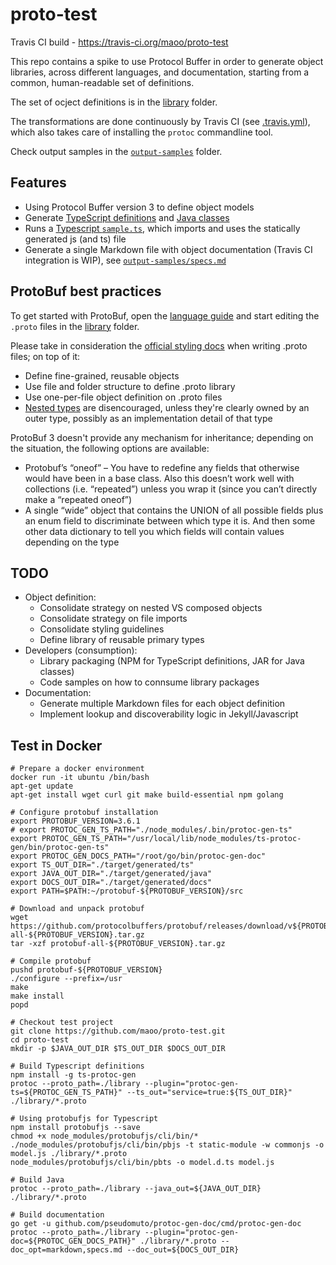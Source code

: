 # proto-test

Travis CI build - https://travis-ci.org/maoo/proto-test

This repo contains a spike to use Protocol Buffer in order to generate object libraries, across different languages, and documentation, starting from a common, human-readable set of definitions.

The set of ocject definitions is in the [library](library) folder.

The transformations are done continuously by Travis CI (see [.travis.yml](.travis.yml)), which also takes care of installing the `protoc` commandline tool.

Check output samples in the [`output-samples`](output-samples) folder.

## Features
- Using Protocol Buffer version 3 to define object models
- Generate [TypeScript definitions](output-samples/model.d.ts) and [Java classes](output-samples/java)
- Runs a [Typescript `sample.ts`](sample.ts), which imports and uses the statically generated js (and ts) file
- Generate a single Markdown file with object documentation (Travis CI integration is WIP), see [`output-samples/specs.md`](output-samples/specs.md)

## ProtoBuf best practices

To get started with ProtoBuf, open the [language guide](https://developers.google.com/protocol-buffers/docs/proto3) and start editing the `.proto` files in the [library](library) folder.

Please take in consideration the [official styling docs](https://developers.google.com/protocol-buffers/docs/style) when writing .proto files; on top of it:
- Define fine-grained, reusable objects
- Use file and folder structure to define .proto library
- Use one-per-file object definition on .proto files
- [Nested types](https://developers.google.com/protocol-buffers/docs/proto3#nested) are disencouraged, unless they're clearly owned by an outer type, possibly as an implementation detail of that type

ProtoBuf 3 doesn't provide any mechanism for inheritance; depending on the situation, the following options are available:
- Protobuf’s “oneof” – You have to redefine any fields that otherwise would have been in a base class. Also this doesn’t work well with collections (i.e. “repeated”) unless you wrap it (since you can’t directly make a “repeated oneof”)
- A single “wide” object that contains the UNION of all possible fields plus an enum field to discriminate between which type it is. And then some other data dictionary to tell you which fields will contain values depending on the type

## TODO
- Object definition:
  - Consolidate strategy on nested VS composed objects
  - Consolidate strategy on file imports
  - Consolidate styling guidelines
  - Define library of reusable primary types
- Developers (consumption):
  - Library packaging (NPM for TypeScript definitions, JAR for Java classes)
  - Code samples on how to connsume library packages
- Documentation:
  - Generate multiple Markdown files for each object definition
  - Implement lookup and discoverability logic in Jekyll/Javascript

## Test in Docker
```
# Prepare a docker environment
docker run -it ubuntu /bin/bash
apt-get update
apt-get install wget curl git make build-essential npm golang

# Configure protobuf installation
export PROTOBUF_VERSION=3.6.1
# export PROTOC_GEN_TS_PATH="./node_modules/.bin/protoc-gen-ts"
export PROTOC_GEN_TS_PATH="/usr/local/lib/node_modules/ts-protoc-gen/bin/protoc-gen-ts"
export PROTOC_GEN_DOCS_PATH="/root/go/bin/protoc-gen-doc"
export TS_OUT_DIR="./target/generated/ts"
export JAVA_OUT_DIR="./target/generated/java"
export DOCS_OUT_DIR="./target/generated/docs"
export PATH=$PATH:~/protobuf-${PROTOBUF_VERSION}/src

# Download and unpack protobuf
wget https://github.com/protocolbuffers/protobuf/releases/download/v${PROTOBUF_VERSION}/protobuf-all-${PROTOBUF_VERSION}.tar.gz
tar -xzf protobuf-all-${PROTOBUF_VERSION}.tar.gz

# Compile protobuf
pushd protobuf-${PROTOBUF_VERSION}
./configure --prefix=/usr
make
make install
popd

# Checkout test project
git clone https://github.com/maoo/proto-test.git
cd proto-test
mkdir -p $JAVA_OUT_DIR $TS_OUT_DIR $DOCS_OUT_DIR

# Build Typescript definitions
npm install -g ts-protoc-gen
protoc --proto_path=./library --plugin="protoc-gen-ts=${PROTOC_GEN_TS_PATH}" --ts_out="service=true:${TS_OUT_DIR}" ./library/*.proto

# Using protobufjs for Typescript
npm install protobufjs --save
chmod +x node_modules/protobufjs/cli/bin/*
./node_modules/protobufjs/cli/bin/pbjs -t static-module -w commonjs -o model.js ./library/*.proto
node_modules/protobufjs/cli/bin/pbts -o model.d.ts model.js

# Build Java
protoc --proto_path=./library --java_out=${JAVA_OUT_DIR} ./library/*.proto

# Build documentation
go get -u github.com/pseudomuto/protoc-gen-doc/cmd/protoc-gen-doc
protoc --proto_path=./library --plugin="protoc-gen-doc=${PROTOC_GEN_DOCS_PATH}" ./library/*.proto --doc_opt=markdown,specs.md --doc_out=${DOCS_OUT_DIR}
```